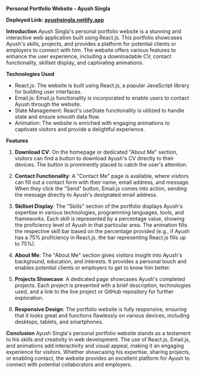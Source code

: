 **Personal Portfolio Website - Ayush Singla**

**Deployed Link: [ayushsingla.netlify.app](https://ayushsingla.netlify.app)**

**Introduction**
Ayush Singla's personal portfolio website is a stunning and interactive web application built using React.js. This portfolio showcases Ayush's skills, projects, and provides a platform for potential clients or employers to connect with him. The website offers various features to enhance the user experience, including a downloadable CV, contact functionality, skillset display, and captivating animations.

**Technologies Used**
- React.js: The website is built using React.js, a popular JavaScript library for building user interfaces.
- Email.js: Email.js functionality is incorporated to enable users to contact Ayush through the website.
- State Management: React's useState functionality is utilized to handle state and ensure smooth data flow.
- Animation: The website is enriched with engaging animations to captivate visitors and provide a delightful experience.

**Features**

1. **Download CV**: On the homepage or dedicated "About Me" section, visitors can find a button to download Ayush's CV directly to their devices. The button is prominently placed to catch the user's attention.

2. **Contact Functionality**: A "Contact Me" page is available, where visitors can fill out a contact form with their name, email address, and message. When they click the "Send" button, Email.js comes into action, sending the message directly to Ayush's designated email address.

3. **Skillset Display**: The "Skills" section of the portfolio displays Ayush's expertise in various technologies, programming languages, tools, and frameworks. Each skill is represented by a percentage value, showing the proficiency level of Ayush in that particular area. The animation fills the respective skill bar based on the percentage provided (e.g., if Ayush has a 75% proficiency in React.js, the bar representing React.js fills up to 75%).

4. **About Me**: The "About Me" section gives visitors insight into Ayush's background, education, and interests. It provides a personal touch and enables potential clients or employers to get to know him better.

5. **Projects Showcase**: A dedicated page showcases Ayush's completed projects. Each project is presented with a brief description, technologies used, and a link to the live project or GitHub repository for further exploration.

6. **Responsive Design**: The portfolio website is fully responsive, ensuring that it looks great and functions flawlessly on various devices, including desktops, tablets, and smartphones.

**Conclusion**
Ayush Singla's personal portfolio website stands as a testament to his skills and creativity in web development. The use of React.js, Email.js, and animations add interactivity and visual appeal, making it an engaging experience for visitors. Whether showcasing his expertise, sharing projects, or enabling contact, the website provides an excellent platform for Ayush to connect with potential collaborators and employers.
